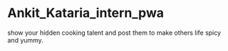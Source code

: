 # Ankit_Kataria_intern_pwa
show your hidden cooking talent and post them to make others life spicy and yummy.
